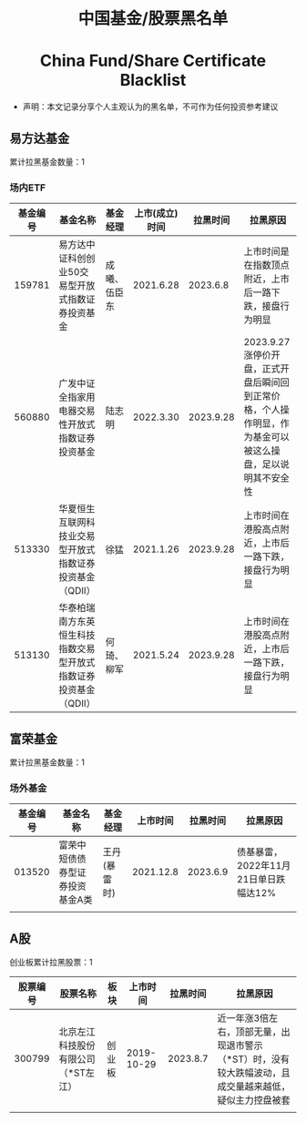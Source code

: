 <div align="center"><h1>中国基金/股票黑名单</h1>
<h1>China Fund/Share Certificate Blacklist</h1>
</div>

- 声明：本文记录分享个人主观认为的黑名单，不可作为任何投资参考建议


## 易方达基金

累计拉黑基金数量：1

### 场内ETF

| 基金编号 | 基金名称                                  | 基金经理     | 上市(成立)时间  | 拉黑时间 | 拉黑原因                                           |
| ------ | -------------------------------------------- | ------------ | --------- | --------- | -------------------------------------------------- |
| 159781 | 易方达中证科创创业50交易型开放式指数证券投资基金 | 成曦、伍臣东 | 2021.6.28 | 2023.6.8 | 上市时间是在指数顶点附近，上市后一路下跌，接盘行为明显 |
| 560880 | 广发中证全指家用电器交易性开放式指数证券投资基金 | 陆志明  | 2022.3.30 | 2023.9.28 | 2023.9.27涨停价开盘，正式开盘后瞬间回到正常价格，个人操作明显，作为基金可以被这么操盘，足以说明其不安全性 |
| 513330 | 华夏恒生互联网科技业交易型开放式指数证券投资基金（QDII） | 徐猛  | 2021.1.26 | 2023.9.28 | 上市时间在港股高点附近，上市后一路下跌，接盘行为明显 |
| 513130 | 华泰柏瑞南方东英恒生科技指数交易型开放式指数证券投资基金（QDII） | 何琦、柳军  | 2021.5.24 | 2023.9.28 | 上市时间在港股高点附近，上市后一路下跌，接盘行为明显 |





## 富荣基金

累计拉黑基金数量：1

### 场外基金

| 基金编号 | 基金名称                                         | 基金经理     | 上市时间  | 拉黑时间 | 拉黑原因                                           |
| -------- | ------------------------------------ | ------------ | --------- | --------- | -------------------------------------------------- |
| 013520   | 富荣中短债债券型证券投资基金A类 | 王丹(暴雷时) | 2021.12.8 | 2023.6.9 | 债基暴雷，2022年11月21日单日跌幅达12% |
|          |                                                  |              |           |          |          

## A股

创业板累计拉黑股票：1


| 股票编号 | 股票名称                                         |   板块   | 上市时间  | 拉黑时间 | 拉黑原因                                           |
| -------- | ------------------------------------ | ------------ | --------- | --------- | -------------------------------------------------- |
| 300799   | 北京左江科技股份有限公司（*ST左江） | 创业板 | 2019-10-29 | 2023.8.7 | 近一年涨3倍左右，顶部无量，出现退市警示（*ST）时，没有较大跌幅波动，且成交量越来越低，疑似主力控盘被套 |
|          |                                                  |              |           |          |          
